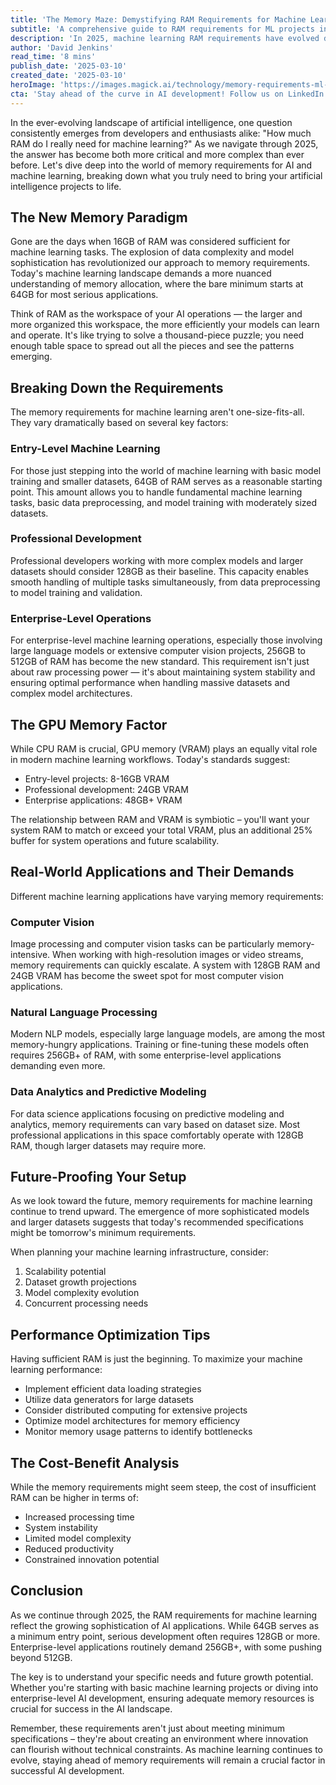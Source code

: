 ```yaml
---
title: 'The Memory Maze: Demystifying RAM Requirements for Machine Learning in 2025'
subtitle: 'A comprehensive guide to RAM requirements for ML projects in 2025'
description: 'In 2025, machine learning RAM requirements have evolved dramatically. Entry-level projects now demand 64GB, while enterprise applications require 256GB-512GB. Explore the memory needs for different ML applications and learn how to future-proof your setup for optimal AI development.'
author: 'David Jenkins'
read_time: '8 mins'
publish_date: '2025-03-10'
created_date: '2025-03-10'
heroImage: 'https://images.magick.ai/technology/memory-requirements-ml-2025.jpg'
cta: 'Stay ahead of the curve in AI development! Follow us on LinkedIn for the latest insights on machine learning infrastructure requirements and optimization strategies.'
---
```


In the ever-evolving landscape of artificial intelligence, one question consistently emerges from developers and enthusiasts alike: "How much RAM do I really need for machine learning?" As we navigate through 2025, the answer has become both more critical and more complex than ever before. Let's dive deep into the world of memory requirements for AI and machine learning, breaking down what you truly need to bring your artificial intelligence projects to life.

## The New Memory Paradigm

Gone are the days when 16GB of RAM was considered sufficient for machine learning tasks. The explosion of data complexity and model sophistication has revolutionized our approach to memory requirements. Today's machine learning landscape demands a more nuanced understanding of memory allocation, where the bare minimum starts at 64GB for most serious applications.

Think of RAM as the workspace of your AI operations — the larger and more organized this workspace, the more efficiently your models can learn and operate. It's like trying to solve a thousand-piece puzzle; you need enough table space to spread out all the pieces and see the patterns emerging.

## Breaking Down the Requirements

The memory requirements for machine learning aren't one-size-fits-all. They vary dramatically based on several key factors:

### Entry-Level Machine Learning

For those just stepping into the world of machine learning with basic model training and smaller datasets, 64GB of RAM serves as a reasonable starting point. This amount allows you to handle fundamental machine learning tasks, basic data preprocessing, and model training with moderately sized datasets.

### Professional Development

Professional developers working with more complex models and larger datasets should consider 128GB as their baseline. This capacity enables smooth handling of multiple tasks simultaneously, from data preprocessing to model training and validation.

### Enterprise-Level Operations

For enterprise-level machine learning operations, especially those involving large language models or extensive computer vision projects, 256GB to 512GB of RAM has become the new standard. This requirement isn't just about raw processing power — it's about maintaining system stability and ensuring optimal performance when handling massive datasets and complex model architectures.

## The GPU Memory Factor

While CPU RAM is crucial, GPU memory (VRAM) plays an equally vital role in modern machine learning workflows. Today's standards suggest:

- Entry-level projects: 8-16GB VRAM
- Professional development: 24GB VRAM
- Enterprise applications: 48GB+ VRAM

The relationship between RAM and VRAM is symbiotic – you'll want your system RAM to match or exceed your total VRAM, plus an additional 25% buffer for system operations and future scalability.

## Real-World Applications and Their Demands

Different machine learning applications have varying memory requirements:

### Computer Vision

Image processing and computer vision tasks can be particularly memory-intensive. When working with high-resolution images or video streams, memory requirements can quickly escalate. A system with 128GB RAM and 24GB VRAM has become the sweet spot for most computer vision applications.

### Natural Language Processing

Modern NLP models, especially large language models, are among the most memory-hungry applications. Training or fine-tuning these models often requires 256GB+ of RAM, with some enterprise-level applications demanding even more.

### Data Analytics and Predictive Modeling

For data science applications focusing on predictive modeling and analytics, memory requirements can vary based on dataset size. Most professional applications in this space comfortably operate with 128GB RAM, though larger datasets may require more.

## Future-Proofing Your Setup

As we look toward the future, memory requirements for machine learning continue to trend upward. The emergence of more sophisticated models and larger datasets suggests that today's recommended specifications might be tomorrow's minimum requirements.

When planning your machine learning infrastructure, consider:

1. Scalability potential
2. Dataset growth projections
3. Model complexity evolution
4. Concurrent processing needs

## Performance Optimization Tips

Having sufficient RAM is just the beginning. To maximize your machine learning performance:

- Implement efficient data loading strategies
- Utilize data generators for large datasets
- Consider distributed computing for extensive projects
- Optimize model architectures for memory efficiency
- Monitor memory usage patterns to identify bottlenecks

## The Cost-Benefit Analysis

While the memory requirements might seem steep, the cost of insufficient RAM can be higher in terms of:

- Increased processing time
- System instability
- Limited model complexity
- Reduced productivity
- Constrained innovation potential

## Conclusion

As we continue through 2025, the RAM requirements for machine learning reflect the growing sophistication of AI applications. While 64GB serves as a minimum entry point, serious development often requires 128GB or more. Enterprise-level applications routinely demand 256GB+, with some pushing beyond 512GB.

The key is to understand your specific needs and future growth potential. Whether you're starting with basic machine learning projects or diving into enterprise-level AI development, ensuring adequate memory resources is crucial for success in the AI landscape.

Remember, these requirements aren't just about meeting minimum specifications – they're about creating an environment where innovation can flourish without technical constraints. As machine learning continues to evolve, staying ahead of memory requirements will remain a crucial factor in successful AI development.